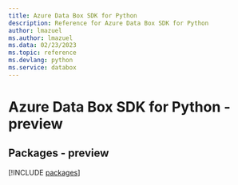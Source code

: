 ```yaml
---
title: Azure Data Box SDK for Python
description: Reference for Azure Data Box SDK for Python
author: lmazuel
ms.author: lmazuel
ms.data: 02/23/2023
ms.topic: reference
ms.devlang: python
ms.service: databox
---
```

# Azure Data Box SDK for Python - preview
## Packages - preview
[!INCLUDE [packages](data-box-index.md)]